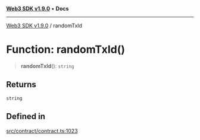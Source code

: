 [**Web3 SDK v1.9.0**](../README.md) • **Docs**

***

[Web3 SDK v1.9.0](../globals.md) / randomTxId

# Function: randomTxId()

> **randomTxId**(): `string`

## Returns

`string`

## Defined in

[src/contract/contract.ts:1023](https://github.com/Mystic-Nayy/alephium-web3/blob/c1afd789a197ce5fe21f08c2965942090157c33d/packages/web3/src/contract/contract.ts#L1023)
